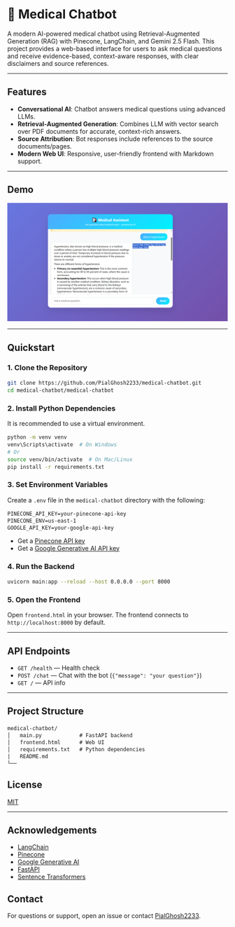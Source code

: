 # 🏥 Medical Chatbot

A modern AI-powered medical chatbot using Retrieval-Augmented Generation (RAG) with Pinecone, LangChain, and Gemini 2.5 Flash. This project provides a web-based interface for users to ask medical questions and receive evidence-based, context-aware responses, with clear disclaimers and source references.

---

## Features
- **Conversational AI**: Chatbot answers medical questions using advanced LLMs.
- **Retrieval-Augmented Generation**: Combines LLM with vector search over PDF documents for accurate, context-rich answers.
- **Source Attribution**: Bot responses include references to the source documents/pages.
- **Modern Web UI**: Responsive, user-friendly frontend with Markdown support.

---

## Demo

![Medical Chatbot UI Screenshot](image/Screenshot.png)

---

## Quickstart

### 1. Clone the Repository
```bash
git clone https://github.com/PialGhosh2233/medical-chatbot.git
cd medical-chatbot/medical-chatbot
```

### 2. Install Python Dependencies
It is recommended to use a virtual environment.
```bash
python -m venv venv
venv\Scripts\activate  # On Windows
# Or
source venv/bin/activate  # On Mac/Linux
pip install -r requirements.txt
```

### 3. Set Environment Variables
Create a `.env` file in the `medical-chatbot` directory with the following:
```
PINECONE_API_KEY=your-pinecone-api-key
PINECONE_ENV=us-east-1
GOOGLE_API_KEY=your-google-api-key
```
- Get a [Pinecone API key](https://app.pinecone.io/)
- Get a [Google Generative AI API key](https://aistudio.google.com/apikey)

### 4. Run the Backend
```bash
uvicorn main:app --reload --host 0.0.0.0 --port 8000
```

### 5. Open the Frontend
Open `frontend.html` in your browser. The frontend connects to `http://localhost:8000` by default.

---

## API Endpoints
- `GET /health` — Health check
- `POST /chat` — Chat with the bot (`{"message": "your question"}`)
- `GET /` — API info

---

## Project Structure
```
medical-chatbot/
│   main.py            # FastAPI backend
│   frontend.html      # Web UI
│   requirements.txt   # Python dependencies
|   README.md
└── 
```

## License
[MIT](LICENSE)

---

## Acknowledgements
- [LangChain](https://github.com/langchain-ai/langchain)
- [Pinecone](https://www.pinecone.io/)
- [Google Generative AI](https://ai.google.dev/)
- [FastAPI](https://fastapi.tiangolo.com/)
- [Sentence Transformers](https://www.sbert.net/)


## Contact
For questions or support, open an issue or contact [PialGhosh2233](https://github.com/PialGhosh2233).

